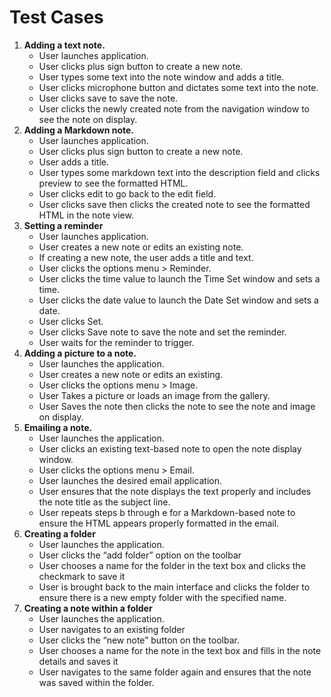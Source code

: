 # Test Cases
1. **Adding a text note.**  
    * User launches application.
    * User clicks plus sign button to create a new note.
    * User types some text into the note window and adds a title.
    * User clicks microphone button and dictates some text into the note.
    * User clicks save to save the note.
    * User clicks the newly created note from the navigation window to see the note on display.
2. **Adding a Markdown note.**  
    * User launches application.
    * User clicks plus sign button to create a new note.
    * User adds a title.
    * User types some markdown text into the description field and clicks preview to see the formatted HTML.
    * User clicks edit to go back to the edit field.
    * User clicks save then clicks the created note to see the formatted HTML in the note view.
3. **Setting a reminder**  
    * User launches application.
    * User creates a new note or edits an existing note.
    * If creating a new note, the user adds a title and text.
    * User clicks the options menu > Reminder.
    * User clicks the time value to launch the Time Set window and sets a time.
    * User clicks the date value to launch the Date Set window and sets a date.
    * User clicks Set.
    * User clicks Save note to save the note and set the reminder.
    * User waits for the reminder to trigger.
4. **Adding a picture to a note.**
    * User launches the application.
    * User creates a new note or edits an existing.
    * User clicks the options menu > Image.
    * User Takes a picture or loads an image from the gallery.
    * User Saves the note then clicks the note to see the note and image on display.
5. **Emailing a note.**
    * User launches the application.
    * User clicks an existing text-based note to open the note display window.
    * User clicks the options menu > Email.
    * User launches the desired email application.
    * User ensures that the note displays the text properly and includes the note title as the subject line.
    * User repeats steps b through e for a Markdown-based note to ensure the HTML appears properly formatted in the email.
6. **Creating a folder**
    * User launches the application.
    * User clicks the “add folder” option on the toolbar
    * User chooses a name for the folder in the text box and clicks the checkmark to save it
    * User is brought back to the main interface and clicks the folder to ensure there is a new empty folder with the specified name.
7. **Creating a note within a folder**
    * User launches the application.
    * User navigates to an existing folder
    * User clicks the “new note” button on the toolbar.
    * User chooses a name for the note in the text box and fills in the note details and saves it
    * User navigates to the same folder again and ensures that the note was saved within the folder.
